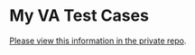 # My VA Test Cases 

[Please view this information in the private repo](https://github.com/department-of-veterans-affairs/va.gov-team-sensitive/blob/master/Administrative/vagov-users/staging-test-accounts-myva.md).
